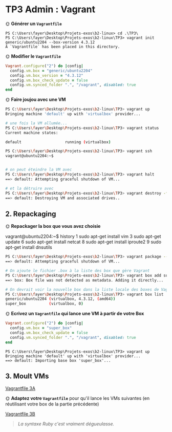 # TP3 Admin : Vagrant

🌞 **Générer un `Vagrantfile`**

```shell
PS C:\Users\fayer\Desktop\Projets-exos\b2-linux> cd .\TP3\
PS C:\Users\fayer\Desktop\Projets-exos\b2-linux\TP3> vagrant init generic/ubuntu2204 --box-version 4.3.12
A `Vagrantfile` has been placed in this directory.
```

🌞 **Modifier le `Vagrantfile`**

```ruby
Vagrant.configure("2") do |config|
  config.vm.box = "generic/ubuntu2204"
  config.vm.box_version = "4.3.12"
  config.vm.box_check_update = false
  config.vm.synced_folder ".", "/vagrant", disabled: true
end
```

🌞 **Faire joujou avec une VM**

```bash
PS C:\Users\fayer\Desktop\Projets-exos\b2-linux\TP3> vagrant up
Bringing machine 'default' up with 'virtualbox' provider...

# une fois la VM allumée...
PS C:\Users\fayer\Desktop\Projets-exos\b2-linux\TP3> vagrant status
Current machine states:

default                   running (virtualbox)

PS C:\Users\fayer\Desktop\Projets-exos\b2-linux\TP3> vagrant ssh   
vagrant@ubuntu2204:~$ 


# on peut éteindre la VM avec
PS C:\Users\fayer\Desktop\Projets-exos\b2-linux\TP3> vagrant halt
==> default: Attempting graceful shutdown of VM...

# et la détruire avec
PS C:\Users\fayer\Desktop\Projets-exos\b2-linux\TP3> vagrant destroy -f
==> default: Destroying VM and associated drives..
```

## 2. Repackaging

🌞 **Repackager la box que vous avez choisie**

vagrant@ubuntu2204:~$ history
    1  sudo apt-get install vim
    3  sudo apt-get update
    6  sudo apt-get install netcat
    8  sudo apt-get install iproute2
    9  sudo apt-get install dnsutils

```bash
PS C:\Users\fayer\Desktop\Projets-exos\b2-linux\TP3> vagrant package --output super_box.box
==> default: Attempting graceful shutdown of VM...

# On ajoute le fichier .box à la liste des box que gère Vagrant
PS C:\Users\fayer\Desktop\Projets-exos\b2-linux\TP3> vagrant box add super_box super_box.box
==> box: Box file was not detected as metadata. Adding it directly...

# On devrait voir la nouvelle box dans la liste locale des boxes de Vagrant
PS C:\Users\fayer\Desktop\Projets-exos\b2-linux\TP3> vagrant box list
generic/ubuntu2204 (virtualbox, 4.3.12, (amd64))
super_box          (virtualbox, 0)
```

🌞 **Ecrivez un `Vagrantfile` qui lance une VM à partir de votre Box**

```ruby
Vagrant.configure("2") do |config|
  config.vm.box = "super_box"
  config.vm.box_check_update = false
  config.vm.synced_folder ".", "/vagrant", disabled: true
end
```

```shell
PS C:\Users\fayer\Desktop\Projets-exos\b2-linux\TP3> vagrant up
Bringing machine 'default' up with 'virtualbox' provider...
==> default: Importing base box 'super_box'...
```

## 3. Moult VMs

[Vagrantfile 3A](./partie1/Vagrantfile-3A/Vagrantfile)

🌞 **Adaptez votre `Vagrantfile`** pour qu'il lance les VMs suivantes (en réutilisant votre box de la partie précédente)

[Vagrantfile 3B](./partie1/Vagrantfile-3B/Vagrantfile)

> *La syntaxe Ruby c'est vraiment dégueulasse.*
